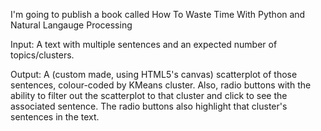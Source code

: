 I'm going to publish a book called How To Waste Time With Python and Natural Langauge Processing

Input:
A text with multiple sentences and an expected number of topics/clusters.

Output:
A (custom made, using HTML5's canvas) scatterplot of those sentences, colour-coded by KMeans cluster.
Also, radio buttons with the ability to filter out the scatterplot to that cluster and click to see the associated sentence.
The radio buttons also highlight that cluster's sentences in the text.
